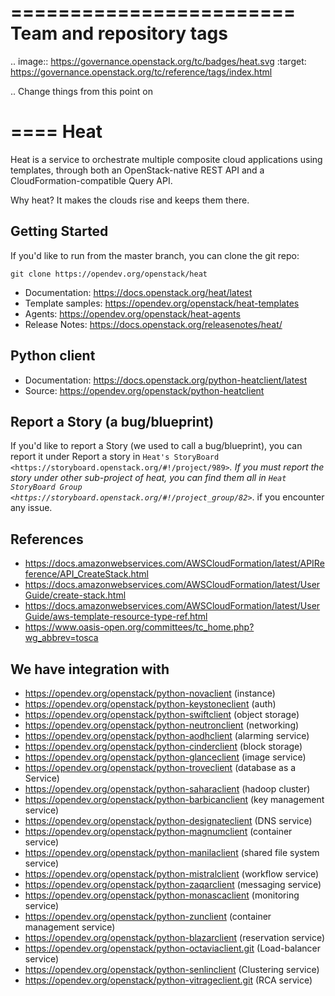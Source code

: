 ========================
Team and repository tags
========================

.. image:: https://governance.openstack.org/tc/badges/heat.svg
    :target: https://governance.openstack.org/tc/reference/tags/index.html

.. Change things from this point on

====
Heat
====

Heat is a service to orchestrate multiple composite cloud applications using
templates, through both an OpenStack-native REST API and a
CloudFormation-compatible Query API.

Why heat? It makes the clouds rise and keeps them there.

Getting Started
---------------

If you'd like to run from the master branch, you can clone the git repo:

    git clone https://opendev.org/openstack/heat


* Documentation: https://docs.openstack.org/heat/latest
* Template samples: https://opendev.org/openstack/heat-templates
* Agents: https://opendev.org/openstack/heat-agents
* Release Notes: https://docs.openstack.org/releasenotes/heat/

Python client
-------------

* Documentation: https://docs.openstack.org/python-heatclient/latest
* Source: https://opendev.org/openstack/python-heatclient

Report a Story (a bug/blueprint)
--------------------------------

If you'd like to report a Story (we used to call a bug/blueprint), you can
report it under Report a story in
`Heat's StoryBoard <https://storyboard.openstack.org/#!/project/989>`_.
If you must report the story under other sub-project of heat, you can find
them all in `Heat StoryBoard Group <https://storyboard.openstack.org/#!/project_group/82>`_.
if you encounter any issue.

References
----------
* https://docs.amazonwebservices.com/AWSCloudFormation/latest/APIReference/API_CreateStack.html
* https://docs.amazonwebservices.com/AWSCloudFormation/latest/UserGuide/create-stack.html
* https://docs.amazonwebservices.com/AWSCloudFormation/latest/UserGuide/aws-template-resource-type-ref.html
* https://www.oasis-open.org/committees/tc_home.php?wg_abbrev=tosca

We have integration with
------------------------
* https://opendev.org/openstack/python-novaclient (instance)
* https://opendev.org/openstack/python-keystoneclient (auth)
* https://opendev.org/openstack/python-swiftclient (object storage)
* https://opendev.org/openstack/python-neutronclient (networking)
* https://opendev.org/openstack/python-aodhclient (alarming service)
* https://opendev.org/openstack/python-cinderclient (block storage)
* https://opendev.org/openstack/python-glanceclient (image service)
* https://opendev.org/openstack/python-troveclient (database as a Service)
* https://opendev.org/openstack/python-saharaclient (hadoop cluster)
* https://opendev.org/openstack/python-barbicanclient (key management service)
* https://opendev.org/openstack/python-designateclient (DNS service)
* https://opendev.org/openstack/python-magnumclient (container service)
* https://opendev.org/openstack/python-manilaclient (shared file system service)
* https://opendev.org/openstack/python-mistralclient (workflow service)
* https://opendev.org/openstack/python-zaqarclient (messaging service)
* https://opendev.org/openstack/python-monascaclient (monitoring service)
* https://opendev.org/openstack/python-zunclient (container management service)
* https://opendev.org/openstack/python-blazarclient (reservation service)
* https://opendev.org/openstack/python-octaviaclient.git (Load-balancer service)
* https://opendev.org/openstack/python-senlinclient (Clustering service)
* https://opendev.org/openstack/python-vitrageclient.git (RCA service)
